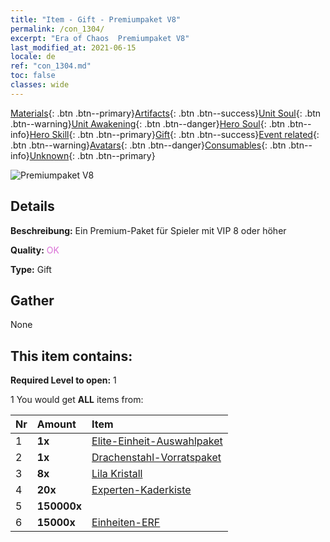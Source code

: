 ```yaml
---
title: "Item - Gift - Premiumpaket V8"
permalink: /con_1304/
excerpt: "Era of Chaos  Premiumpaket V8"
last_modified_at: 2021-06-15
locale: de
ref: "con_1304.md"
toc: false
classes: wide
---
```

 [Materials](/ItemsDE/){: .btn .btn--primary}[Artifacts](/ItemsDE/Artifacts/){: .btn .btn--success}[Unit Soul](/ItemsDE/UnitSoul/){: .btn .btn--warning}[Unit Awakening](/ItemsDE/UnitAwakening/){: .btn .btn--danger}[Hero Soul](/ItemsDE/HeroSoul/){: .btn .btn--info}[Hero Skill](/ItemsDE/HeroSkill/){: .btn .btn--primary}[Gift](/ItemsDE/Gift/){: .btn .btn--success}[Event related](/ItemsDE/Events/){: .btn .btn--warning}[Avatars](/ItemsDE/Avatars/){: .btn .btn--danger}[Consumables](/ItemsDE/Consumables/){: .btn .btn--info}[Unknown](/ItemsDE/Unknown/){: .btn .btn--primary}

 ![Premiumpaket V8](/images/t/i_905008.png)

## Details
 **Beschreibung:** Ein Premium-Paket für Spieler mit VIP 8 oder höher

 **Quality:** <span style="color: #DA70D6">OK</span>

 **Type:** Gift

## Gather

  None

## This item contains:

 **Required Level to open:** 1

 1 You would get **ALL** items  from:

  | Nr | Amount |     Item    |
  |:---|:-------|:------------|
  | 1 |  **1x** | [Elite-Einheit-Auswahlpaket](/ItemsDE/con_1318/) |  | 
  | 2 |  **1x** | [Drachenstahl-Vorratspaket](/ItemsDE/con_1316/) |  | 
  | 3 |  **8x** | [Lila Kristall](/ItemsDE/con_720/) |  | 
  | 4 |  **20x** | [Experten-Kaderkiste](/ItemsDE/con_776/) |  | 
  | 5 |  **150000x** | <i class="fas fa-coins"/> |  | 
  | 6 |  **15000x** | [Einheiten-ERF](/ItemsDE/con_902/) |  | 
